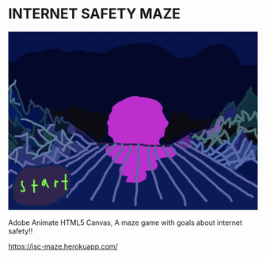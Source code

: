 # INTERNET SAFETY MAZE


<img src="https://github.com/daminals/iscmaze/blob/master/static/iscmaze.png">

Adobe Animate HTML5 Canvas, 
A maze game with goals about internet safety!!

https://isc-maze.herokuapp.com/

